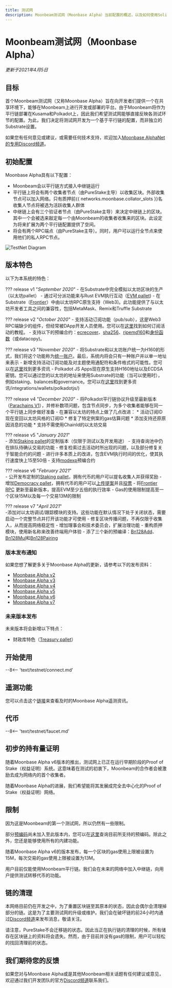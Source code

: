 ```yaml
---
title: 测试网
description: Moonbeam测试网（Moonbase Alpha）当前配置的概述，以及如何使用Solidity开始在其上进行构建。
---
```


# Moonbeam测试网（Moonbase Alpha）

*更新于2021年4月5日*

## 目标

首个Moonbeam测试网（又称Moonbase Alpha）旨在向开发者们提供一个在共享环境下，能够在Moonbeam上进行开发或部署的平台。由于Moonbeam将作为平行链部署在Kusama和Polkadot上，因此我们希望测试网能够直接反映各测试环节的配置。为此，我们决定将测试网开发为一个基于平行链的配置，而非独立的Substrate设置。

如果您有任何意见或建议，或需要任何技术支持，欢迎加入[Moonbase AlphaNet的专用Discord频道](https://discord.gg/PfpUATX)。

## 初始配置

Moonbase Alpha具有以下配置：

 - Moonbeam会以平行链方式接入中继链运行
 - 平行链上将会有两个收集者节点（由PureStake主导）以收集区块。外部收集节点可以加入网络。只有质押前{{ networks.moonbase.collator_slots }}名收集人节点将被选为活跃收集人群体
 - 中继链上会有三个验证者节点（由PureStake主导）来决定中继链上的区块。其中一个会被选来敲定每一个由Moonbeam的收集者收集来的区块。此设定为将来扩展为两个平行链配置提供了空间。
 - 将会有两个RPC端点（由PureStake主导）。同时，用户可以运行全节点来使用他们的私人RPC节点。

![TestNet Diagram](/images/testnet/Moonbase-Alpha-v7.png)

## 版本特色

以下为本系统的特色：

??? release v1 "_September 2020_"
    - 在Substrate中完全模拟以太坊区块的生产（以太坊pallet）
        - 通过可分派功能来与Rust EVM执行互动（[EVM pallet](https://docs.rs/pallet-evm/2.0.1/pallet_evm/))
        - 在Substrate（[Frontier](https://github.com/paritytech/frontier)）中由以太坊RPC原生支持（Web3)。此功能提供了与以太坊开发者工具之间的兼容性，包括MetaMask、Remix和Truffle Substrate

??? release v2 "_October 2020_"
    - 支持活动订阅功能（pub/sub），这是Web3 RPC端缺少的组件，但经常被DApp开发人员使用。您可以在[这里](/integrations/pubsub/)找到如何订阅活动的教程。
    - 支持以下的预编合约：[ecrecover](https://docs.klaytn.com/smart-contract/precompiled-contracts#address-0x-01-ecrecover-hash-v-r-s)、[sha256](https://docs.klaytn.com/smart-contract/precompiled-contracts#address-0x-02-sha-256-data)、[ripemd160](https://docs.klaytn.com/smart-contract/precompiled-contracts#address-0x-03-ripemd-160-data)和[身份函数](https://docs.klaytn.com/smart-contract/precompiled-contracts#address-0x-04-datacopy-data)（或datacopy)。

??? release v3 "_November 2020_"
    - 将Substrate和以太坊账户统一为H160的形式，我们将这个功能称为[统一账户](https://medium.com/moonbeam-network/moonbase-alpha-v3-introducing-unified-accounts-88fae3564cda)。最后，系统内将会只有一种账户并以单一地址来表示
    - 新增支持活动订阅功能及对主题使用通配符和条件格式的可能性。您可以在[这里](https://docs.moonbeam.network/integrations/pubsub/#using-wildcards-and-conditional-formatting)找到更多资讯
    - Polkadot JS Apps现在原生支持H160地址以及ECDSA密钥。您可以通过您的以太坊的地址来使用Substrate的功能（当可以使用时），例如staking、balances和governance。您可以在[这里](/integrations/wallets/polkadotjs/)找到更多资讯/integrations/wallets/polkadotjs/)

??? release v4 "_December 2020_"
    - 将Polkadot平行链协议升级至最新版本（[Parachains V1](https://w3f.github.io/parachain-implementers-guide/)），并修补数项问题，包含节点同步，为多个收集者能够在同一个平行链上同步做好准备
    - 在兼容以太坊的特点上做了几点改进：
        * 活动订阅ID现在变回以太坊风格的订阅ID
        * 修复了特定例案的gas估算问题
        * 添加支持还原原因消息的功能
        * 支持不需使用ChainId的以太坊交易

??? release v5 "_January 2021_"      
    - 添加[Staking pallet](https://wiki.polkadot.network/docs/en/learn-staking)的定制版本（仅限于测试以及开发用途）
        - 支持查询池中仍在排队待确认交易的功能
        - 修复检索过去活动时所出现的问题，以及部分修复关于智能合约的问题
        - 进行许多本质上的改进，包含EVM执行时间的优化，使其执行速度快上15至50倍
        - 支持[modexp](https://docs.klaytn.com/smart-contract/precompiled-contracts#address-0x05-bigmodexp-base-exp-mod)预编合约

??? release v6 "_February 2021_"      
    - 公开发布定制的[Staking pallet](https://wiki.polkadot.network/docs/en/learn-staking)，拥有代币的用户可以提名收集人并获得奖励
        - 增加[Democracy pallet](https://github.com/paritytech/substrate/tree/HEAD/frame/democracy)，拥有代币的用户可以[上传提案](/governance/proposals/)并且[投票](/governance/voting/)
        - 将[Frontier RPC](https://github.com/paritytech/frontier) 更新至最新版本，提高EVM至少五倍的执行效率
        - Gas的使用限制提高至一个区块15M以及每一个交易13M的限制

??? release v7 "_April 2021_"      
    -添加对以太坊调试/跟踪模块的支持。这些功能在默认情况下处于关闭状态，需要启动一个完整节点并打开该功能才可使用
    - 修复区块传播问题，不再仅限于收集人，从而提高网络稳定性
        - 增加理事会和技术委员会，扩展治理功能
        - 重构质押模块，使用新名称来改善终端用户体验
        - 添了三个新的预编译：[Bn128Add](https://eips.ethereum.org/EIPS/eip-196)、[Bn128Mul](https://eips.ethereum.org/EIPS/eip-196)和[Bn128Pairing](https://eips.ethereum.org/EIPS/eip-197)

### 版本发布通知

如果您想了解更多关于Moonbase Alpha的更新，请参考以下的发布资料：

 - [Moonbase Alpha v2](https://github.com/PureStake/moonbeam/releases/tag/v0.2.0)
 - [Moonbase Alpha v3](https://github.com/PureStake/moonbeam/releases/tag/v0.3.0)
 - [Moonbase Alpha v4](https://github.com/PureStake/moonbeam/releases/tag/v0.4.0)
 - [Moonbase Alpha v5](https://github.com/PureStake/moonbeam/releases/tag/v0.5.0)
 - [Moonbase Alpha v6](https://github.com/PureStake/moonbeam/releases/tag/v0.6.0)
 - [Moonbase Alpha v7](https://github.com/PureStake/moonbeam/releases/tag/v0.7.0)

### 未来版本发布

未来版本将会新增以下特点：

 - 财政库特色（[Treasury pallet](https://github.com/paritytech/substrate/tree/master/frame/treasury)）

## 开始使用

--8<-- 'text/testnet/connect.md'

## 遥测功能

您可以点击这个[链接](https://telemetry.polkadot.io/#list/Moonbase%20Alpha)来查看及时的Moonbase Alpha遥测资讯。

## 代币

--8<-- 'text/testnet/faucet.md'

## 初步的持有量证明

随着Moonbase Alpha v6版本的推出，测试网上已正在运行早期阶段的Proof of Stake（权益证明）系统。这意味着在测试的初衷下，Moonbeam的合作者会被激励去成为网络内的首个收集者。

随着Moonbase Alpha的进展，我们希望能将其发展成完全去中心化的Proof of Stake（权益证明）网络。

## 限制

因为这是Moonbeam的第一个测试网，所以仍然有一些限制。

部分[预编码](https://docs.klaytn.com/smart-contract/precompiled-contracts)尚未加入至此版本内，您可以在[这里](/integrations/precompiles/)查询目前所支持的预编码。除此之外，您还是能够使用所有的内建功能。

随着Moonbase Alpha v6的版本发布，每一个区块的gas使用上限被设置为15M，每次交易的gas使用上限被设置为13M。

用户目前仅能使用Moonbeam平行链。我们会在未来的网络中加入中继链，向用户提供测试转移代币的功能。

## 链的清理

本网络目前仍在开发之中，为了重置区块链至其原本的状态，因此会偶尔会清理掉部分的链。这是为了主要测试网的升级或维护。我们会在破坏链的前24小时内通过[Discord频道](https://discord.gg/PfpUATX)来发布消息，敬请关注。

请注意，PureStake不会迁移链的状态。因此当正在执行链的清理的时候，所有储存在区块链上的资料将会遗失。然而，由于目前并没有gas的限制，用户可以轻松的找回清理前的状态。

## 我们期待您的反馈

如果您对与Moonbase Alpha或是其他Moonbeam相关话题有任何建议或意见，欢迎通过我们开发团队的官方[Discord频道](https://discord.gg/PfpUATX)联系我们。